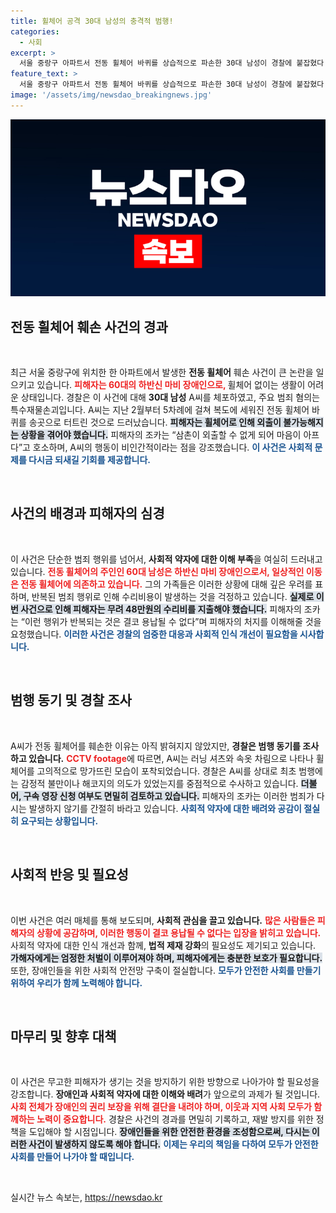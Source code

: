 ```yaml
---
title: 휠체어 공격 30대 남성의 충격적 범행!
categories:
  - 사회
excerpt: >
  서울 중랑구 아파트서 전동 휠체어 바퀴를 상습적으로 파손한 30대 남성이 경찰에 붙잡혔다. 피해자는 하반신 마비로 외출이 불가능해져, 조카는 장애인을 상대로 한 범죄라며 분노를 표출했다.
feature_text: >
  서울 중랑구 아파트서 전동 휠체어 바퀴를 상습적으로 파손한 30대 남성이 경찰에 붙잡혔다. 피해자는 하반신 마비로 외출이 불가능해져, 조카는 장애인을 상대로 한 범죄라며 분노를 표출했다.
image: '/assets/img/newsdao_breakingnews.jpg'
---
```


<p><img src="/assets/img/newsdao_breakingnews.jpg" alt="flaretime 속보" /></p>

<h2 data-ke-size="size26">전동 휠체어 훼손 사건의 경과</h2>

<p data-ke-size="size16">&nbsp;</p>

<p>최근 서울 중랑구에 위치한 한 아파트에서 발생한 <b>전동 휠체어</b> 훼손 사건이 큰 논란을 일으키고 있습니다. <b><span style="color: #ee2323;">피해자는 60대의 하반신 마비 장애인으로, </span></b>휠체어 없이는 생활이 어려운 상태입니다. 경찰은 이 사건에 대해 <b>30대 남성</b> A씨를 체포하였고, 주요 범죄 혐의는 특수재물손괴입니다. A씨는 지난 2월부터 5차례에 걸쳐 복도에 세워진 전동 휠체어 바퀴를 송곳으로 터트린 것으로 드러났습니다. <b><span style="background-color: #21538527;">피해자는 휠체어로 인해 외출이 불가능해지는 상황을 겪어야 했습니다.</span></b> 피해자의 조카는 “삼촌이 외출할 수 없게 되어 마음이 아프다”고 호소하며, A씨의 행동이 비인간적이라는 점을 강조했습니다. <b><span style="color: #1a5490;">이 사건은 사회적 문제를 다시금 되새길 기회를 제공합니다.</span></b> </p>

<p data-ke-size="size16">&nbsp;</p>

<h2 data-ke-size="size26">사건의 배경과 피해자의 심경</h2>

<p data-ke-size="size16">&nbsp;</p>

<p>이 사건은 단순한 범죄 행위를 넘어서, <b>사회적 약자에 대한 이해 부족</b>을 여실히 드러내고 있습니다. <b><span style="color: #ee2323;">전동 휠체어의 주인인 60대 남성은 하반신 마비 장애인으로서, 일상적인 이동은 전동 휠체어에 의존하고 있습니다.</span></b> 그의 가족들은 이러한 상황에 대해 깊은 우려를 표하며, 반복된 범죄 행위로 인해 수리비용이 발생하는 것을 걱정하고 있습니다. <b><span style="background-color: #21538527;">실제로 이번 사건으로 인해 피해자는 무려 48만원의 수리비를 지출해야 했습니다.</span></b> 피해자의 조카는 “이런 행위가 반복되는 것은 결코 용납될 수 없다”며 피해자의 처지를 이해해줄 것을 요청했습니다. <b><span style="color: #1a5490;">이러한 사건은 경찰의 엄중한 대응과 사회적 인식 개선이 필요함을 시사합니다.</span></b></p>

<p data-ke-size="size16">&nbsp;</p>

<h2 data-ke-size="size26">범행 동기 및 경찰 조사</h2>

<p data-ke-size="size16">&nbsp;</p>

<p>A씨가 전동 휠체어를 훼손한 이유는 아직 밝혀지지 않았지만, <b>경찰은 범행 동기를 조사하고 있습니다.</b> <b><span style="color: #ee2323;">CCTV footage</span></b>에 따르면, A씨는 러닝 셔츠와 속옷 차림으로 나타나 휠체어를 고의적으로 망가뜨린 모습이 포착되었습니다. 경찰은 A씨를 상대로 최초 범행에는 감정적 불만이나 해코지의 의도가 있었는지를 중점적으로 수사하고 있습니다. <b><span style="background-color: #21538527;">더불어, 구속 영장 신청 여부도 면밀히 검토하고 있습니다.</span></b> 피해자의 조카는 이러한 범죄가 다시는 발생하지 않기를 간절히 바라고 있습니다. <b><span style="color: #1a5490;">사회적 약자에 대한 배려와 공감이 절실히 요구되는 상황입니다.</span></b></p>

<p data-ke-size="size16">&nbsp;</p>

<h2 data-ke-size="size26">사회적 반응 및 필요성</h2>

<p data-ke-size="size16">&nbsp;</p>

<p>이번 사건은 여러 매체를 통해 보도되며, <b>사회적 관심을 끌고 있습니다.</b> <b><span style="color: #ee2323;">많은 사람들은 피해자의 상황에 공감하며, 이러한 행동이 결코 용납될 수 없다는 입장을 밝히고 있습니다.</span></b> 사회적 약자에 대한 인식 개선과 함께, <b>법적 제재 강화</b>의 필요성도 제기되고 있습니다. <b><span style="background-color: #21538527;">가해자에게는 엄정한 처벌이 이루어져야 하며, 피해자에게는 충분한 보호가 필요합니다.</span></b> 또한, 장애인들을 위한 사회적 안전망 구축이 절실합니다. <b><span style="color: #1a5490;">모두가 안전한 사회를 만들기 위하여 우리가 함께 노력해야 합니다.</span></b></p>

<p data-ke-size="size16">&nbsp;</p>

<h2 data-ke-size="size26">마무리 및 향후 대책</h2>

<p data-ke-size="size16">&nbsp;</p>

<p>이 사건은 무고한 피해자가 생기는 것을 방지하기 위한 방향으로 나아가야 할 필요성을 강조합니다. <b>장애인과 사회적 약자에 대한 이해와 배려</b>가 앞으로의 과제가 될 것입니다. <b><span style="color: #ee2323;">사회 전체가 장애인의 권리 보장을 위해 결단을 내려야 하며, 이웃과 지역 사회 모두가 함께하는 노력이 중요합니다.</span></b> 경찰은 사건의 경과를 면밀히 기록하고, 재발 방지를 위한 정책을 도입해야 할 시점입니다. <b><span style="background-color: #21538527;">장애인들을 위한 안전한 환경을 조성함으로써, 다시는 이러한 사건이 발생하지 않도록 해야 합니다.</span></b> <b><span style="color: #1a5490;">이제는 우리의 책임을 다하여 모두가 안전한 사회를 만들어 나가야 할 때입니다.</span></b></p>

<p data-ke-size="size16">&nbsp;</p>
실시간 뉴스 속보는, <a href="https://newsdao.kr" rel="dofollow">https://newsdao.kr</a>



